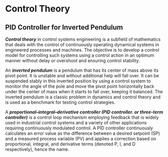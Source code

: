 # Control Theory
## PID Controller for Inverted Pendulum

***Control theory*** in control systems engineering is a subfield of mathematics that deals with the control of continuously operating dynamical systems in engineered processes and machines. The objective is to develop a control model for controlling such systems using a control action in an optimum manner without delay or overshoot and ensuring control stability.

An ***inverted pendulum*** is a pendulum that has its center of mass above its pivot point. It is unstable and without additional help will fall over. It can be suspended stably in this inverted position by using a control system to monitor the angle of the pole and move the pivot point horizontally back under the center of mass when it starts to fall over, keeping it balanced. The inverted pendulum is a classic problem in dynamics and control theory and is used as a benchmark for testing control strategies.

A ***proportional–integral–derivative controller (PID controller. or three-term controller)*** is a control loop mechanism employing feedback that is widely used in industrial control systems and a variety of other applications requiring continuously modulated control. A PID controller continuously calculates an error value as the difference between a desired setpoint (SP) and a measured process variable (PV) and applies a correction based on proportional, integral, and derivative terms (denoted P, I, and D respectively), hence the name.
